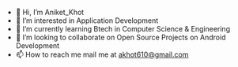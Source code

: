 - 👋 Hi, I’m Aniket_Khot
- 👀 I’m interested in Application Development
- 🌱 I’m currently learning Btech in Computer Science & Engineering
- 💞️ I’m looking to collaborate on Open Source Projects on Android Development
- 📫 How to reach me mail me at akhot610@gmail.com

<!---
aniket53/aniket53 is a ✨ special ✨ repository because its `README.md` (this file) appears on your GitHub profile.
You can click the Preview link to take a look at your changes.
--->
